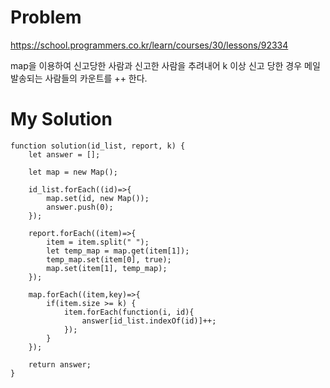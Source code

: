 # Problem 
https://school.programmers.co.kr/learn/courses/30/lessons/92334

map을 이용하여 신고당한 사람과 신고한 사람을 추려내어 k 이상 신고 당한 경우 메일 발송되는 사람들의 카운트를 ++ 한다. 

# My Solution 
```
function solution(id_list, report, k) {
    let answer = [];
    
    let map = new Map();

    id_list.forEach((id)=>{
        map.set(id, new Map());
        answer.push(0);
    });

    report.forEach((item)=>{
        item = item.split(" ");
        let temp_map = map.get(item[1]);
        temp_map.set(item[0], true);
        map.set(item[1], temp_map);
    });

    map.forEach((item,key)=>{
        if(item.size >= k) {
            item.forEach(function(i, id){
                answer[id_list.indexOf(id)]++;               
            });
        }
    });

    return answer;
}
```
